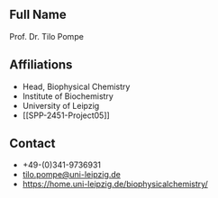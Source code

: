 ## Full Name
Prof. Dr. Tilo Pompe

## Affiliations
- Head, Biophysical Chemistry
- Institute of Biochemistry
- University of Leipzig
- [[SPP-2451-Project05]]
## Contact
- +49-(0)341-9736931
- tilo.pompe@uni-leipzig.de
- https://home.uni-leipzig.de/biophysicalchemistry/
